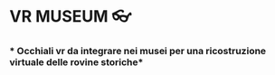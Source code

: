 # __VR MUSEUM__  :eyeglasses:

### * Occhiali vr da integrare nei musei per una ricostruzione virtuale delle rovine storiche*
